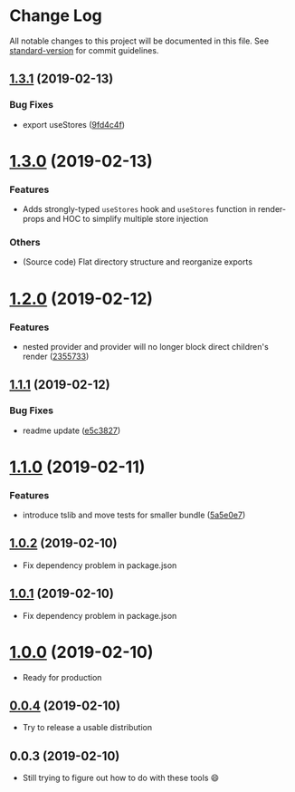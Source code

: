 # Change Log

All notable changes to this project will be documented in this file. See [standard-version](https://github.com/conventional-changelog/standard-version) for commit guidelines.

<a name="1.3.1"></a>
## [1.3.1](https://github.com/viccrubs/simstate/compare/v1.3.0...v1.3.1) (2019-02-13)


### Bug Fixes

* export useStores ([9fd4c4f](https://github.com/viccrubs/simstate/commit/9fd4c4f))



<a name="1.3.0"></a>
# [1.3.0](https://github.com/viccrubs/simstate/compare/v1.2.0...v1.3.0) (2019-02-13)


### Features

* Adds strongly-typed `useStores` hook and `useStores` function in render-props and HOC to simplify multiple store injection

### Others

* (Source code) Flat directory structure and reorganize exports

<a name="1.2.0"></a>
# [1.2.0](https://github.com/viccrubs/simstate/compare/v1.1.1...v1.2.0) (2019-02-12)


### Features

* nested provider and provider will no longer block direct children's render ([2355733](https://github.com/viccrubs/simstate/commit/2355733))



<a name="1.1.1"></a>
## [1.1.1](https://github.com/viccrubs/simstate/compare/v1.1.0...v1.1.1) (2019-02-12)


### Bug Fixes

* readme update ([e5c3827](https://github.com/viccrubs/simstate/commit/e5c3827))



<a name="1.1.0"></a>
# [1.1.0](https://github.com/viccrubs/simstate/compare/v1.0.2...v1.1.0) (2019-02-11)


### Features

* introduce tslib and move tests for smaller bundle ([5a5e0e7](https://github.com/viccrubs/simstate/commit/5a5e0e7))



<a name="1.0.2"></a>
## [1.0.2](https://github.com/viccrubs/simstate/compare/v1.0.1...v1.0.2) (2019-02-10)

- Fix dependency problem in package.json


<a name="1.0.1"></a>
## [1.0.1](https://github.com/viccrubs/simstate/compare/v1.0.0...v1.0.1) (2019-02-10)

- Fix dependency problem in package.json


<a name="1.0.0"></a>
# [1.0.0](https://github.com/viccrubs/simstate/compare/v0.0.4...v1.0.0) (2019-02-10)

- Ready for production


<a name="0.0.4"></a>
## [0.0.4](https://github.com/viccrubs/simstate/compare/v0.0.3...v0.0.4) (2019-02-10)

- Try to release a usable distribution

<a name="0.0.3"></a>
## 0.0.3 (2019-02-10)

- Still trying to figure out how to do with these tools :smile: